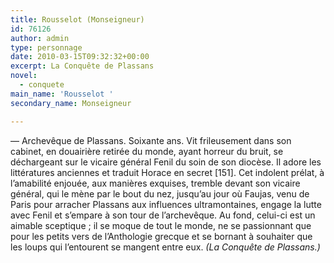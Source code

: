 ```yaml
---
title: Rousselot (Monseigneur)
id: 76126
author: admin
type: personnage
date: 2010-03-15T09:32:32+00:00
excerpt: La Conquête de Plassans
novel:
  - conquete
main_name: 'Rousselot '
secondary_name: Monseigneur

---
```

— Archevêque de Plassans. Soixante ans. Vit frileusement dans son cabinet, en douairière retirée du monde, ayant horreur du bruit, se déchargeant sur le vicaire général Fenil du soin de son diocèse. Il adore les littératures anciennes et traduit Horace en secret [151]. Cet indolent prélat, à l&rsquo;amabilité enjouée, aux manières exquises, tremble devant son vicaire général, qui le mène par le bout du nez, jusqu&rsquo;au jour où Faujas, venu de Paris pour arracher Plassans aux influences ultramontaines, engage la lutte avec Fenil et s&rsquo;empare à son tour de l&rsquo;archevêque. Au fond, celui-ci est un aimable sceptique ; il se moque de tout le monde, ne se passionnant que pour les petits vers de l&rsquo;Anthologie grecque et se bornant à souhaiter que les loups qui l&rsquo;entourent se mangent entre eux. _(La Conquête de Plassans.)_